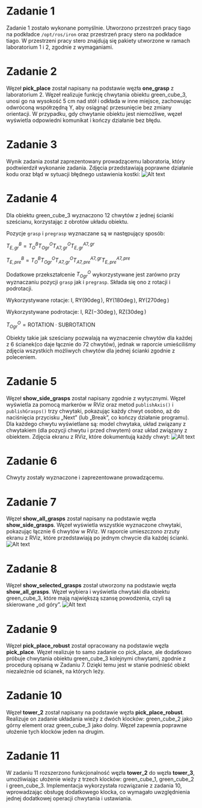 # Zadanie 1
Zadanie 1 zostało wykonane pomyślnie. Utworzono przestrzeń pracy tiago na podkładce `/opt/ros/iron` oraz przestrzeń pracy stero na podkładce tiago. W przestrzeni pracy stero znajdują się pakiety utworzone w ramach laboratorium 1 i 2, zgodnie z wymaganiami.


# Zadanie 2
Węzeł **pick_place** został napisany na podstawie węzła **one_grasp** z laboratorium 2. Węzeł realizuje funkcję chwytania obiektu green_cube_3, unosi go na wysokość 5 cm nad stół i odkłada w inne miejsce, zachowując odwróconą współrzędną Y, aby osiągnąć przesunięcie bez zmiany orientacji. W przypadku, gdy chwytanie obiektu jest niemożliwe, węzeł wyświetla odpowiedni komunikat i kończy działanie bez błędu.

# Zadanie 3
Wynik zadania został zaprezentowany prowadzącemu laboratoria, który podtwierdził wykonanie zadania. Zdjęcia przedstawiają poprawne działanie kodu oraz błąd w sytuacji błędnego ustawienia kostki:
![Alt text](zad3_3.png)
# Zadanie 4
Dla obiektu green_cube_3 wyznaczono 12 chwytów z jednej ścianki sześcianu, korzystając z obrotów układu obiektu.

Pozycje `grasp` i `pregrasp` wyznaczane są w następujący sposób:

$T^B_{E,gr} = T^B_O T^O_{Ogr} T^O_{A7,gr} T^{A7,gr}_{E,gr}$

$T^B_{E,pre} = T^B_O T^O_{Ogr} T^O_{A7,gr}  T^{A7,gr}_{A7,pre} T^{A7,pre}_{E,pre}$

Dodatkowe przekształcenie $T^O_{Ogr}$ wykorzystywane jest zarówno przy wyznaczaniu pozycji `grasp` jak i `pregrasp`. Składa się ono z rotacji i podrotacji.

Wykorzystywane rotacje: $\text{I}$, $\text{RY}(90 \deg)$, $\text{RY}(180 \deg)$, $\text{RY}(270 \deg)$

Wykorzystywane podrotacje: $\text{I}$, $\text{RZ}(-30 \deg)$, $\text{RZ}(30 \deg)$

$T^O_{Ogr} = \text{ROTATION} \cdot \text{SUBROTATION}$

Obiekty takie jak sześciany pozwalają na wyznaczenie chwytów dla każdej z 6 ścianek(co daje łącznie do 72 chwytów), jednak w raporcie umieściliśmy zdjęcia wszystkich możliwych chwytów dla jednej ścianki zgodnie z poleceniem.
# Zadanie 5
Węzeł **show_side_grasps** został napisany zgodnie z wytycznymi. Węzeł wyświetla za pomocą markerów w RViz oraz metod `publishAxis()` i `publishGrasps()` trzy chwytaki, pokazując każdy chwyt osobno, aż do naciśnięcia przycisku „Next” (lub „Break”, co kończy działanie programu). Dla każdego chwytu wyświetlane są: model chwytaka, układ związany z chwytakiem (dla pozycji chwytu i przed chwytem) oraz układ związany z obiektem.
Zdjęcia ekranu z RViz, które dokumentują każdy chwyt:
![Alt text](combined_image_3x4.png)

# Zadanie 6
 Chwyty zostały wyznaczone i zaprezentowane prowadzącemu.
# Zadanie 7
Węzeł **show_all_grasps** został napisany na podstawie węzła **show_side_grasps**. Węzeł wyświetla wszystkie wyznaczone chwytaki, pokazując łącznie 6 chwytów w RViz. W raporcie umieszczono zrzuty ekranu z RViz, które przedstawiają po jednym chwycie dla każdej ścianki.
![Alt text](combined_image_3x2.png)

# Zadanie 8
Węzeł **show_selected_grasps** został utworzony na podstawie węzła **show_all_grasps**. Węzeł wybiera i wyświetla chwytaki dla obiektu green_cube_3, które mają największą szansę powodzenia, czyli są skierowane „od góry”.
![Alt text](combined_image_vertical.png)

# Zadanie 9
Węzeł **pick_place_robust** został opracowany na podstawie węzła **pick_place**. Węzeł realizuje to samo zadanie co pick_place, ale dodatkowo próbuje chwytania obiektu green_cube_3 kolejnymi chwytami, zgodnie z procedurą opisaną w Zadaniu 7. Dzięki temu jest w stanie podnieść obiekt niezależnie od ścianek, na których leży.

# Zadanie 10
Węzeł **tower_2** został napisany na podstawie węzła **pick_place_robust**. Realizuje on zadanie układania wieży z dwóch klocków: green_cube_2 jako górny element oraz green_cube_3 jako dolny. Węzeł zapewnia poprawne ułożenie tych klocków jeden na drugim.

# Zadanie 11
W zadaniu 11 rozszerzono funkcjonalność węzła **tower_2** do węzła **tower_3**, umożliwiając ułożenie wieży z trzech klocków: green_cube_1, green_cube_2 i green_cube_3. Implementacja wykorzystała rozwiązanie z zadania 10, wprowadzając obsługę dodatkowego klocka, co wymagało uwzględnienia jednej dodatkowej operacji chwytania i ustawiania.
